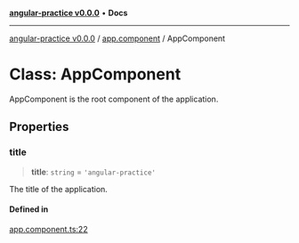 [**angular-practice v0.0.0**](../../README.md) • **Docs**

***

[angular-practice v0.0.0](../../modules.md) / [app.component](../README.md) / AppComponent

# Class: AppComponent

AppComponent is the root component of the application.

## Properties

### title

> **title**: `string` = `'angular-practice'`

The title of the application.

#### Defined in

[app.component.ts:22](https://github.com/Dilshad45333/angular-practice/blob/00281a504ab0e9bcb0f3a526ee3130de704eacee/src/app/app.component.ts#L22)
